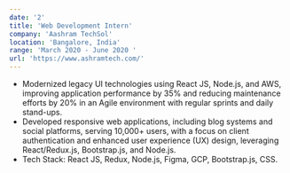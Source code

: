 ```yaml
---
date: '2'
title: 'Web Development Intern'
company: 'Aashram TechSol'
location: 'Bangalore, India'
range: 'March 2020 - June 2020 '
url: 'https://www.ashramtech.com/'
---
```


- Modernized legacy UI technologies using React JS, Node.js, and AWS, improving application performance by 35% and reducing maintenance efforts by 20% in an Agile environment with regular sprints and daily stand-ups.
- Developed responsive web applications, including blog systems and social platforms, serving 10,000+ users, with a focus on client authentication and enhanced user experience (UX) design, leveraging React/Redux.js, Bootstrap.js, and Node.js.
- Tech Stack: React JS, Redux, Node.js, Figma, GCP, Bootstrap.js, CSS.
